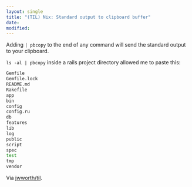 ```yaml
---
layout: single
title: "(TIL) Nix: Standard output to clipboard buffer"
date:
modified:
---
```


Adding `| pbcopy` to the end of any command will send the standard output
to your clipboard.

`ls -al | pbcopy` inside a rails project directory allowed me to paste this:

```bash
Gemfile
Gemfile.lock
README.md
Rakefile
app
bin
config
config.ru
db
features
lib
log
public
script
spec
test
tmp
vendor
```

Via [jwworth/til](https://github.com/jwworth/til).
